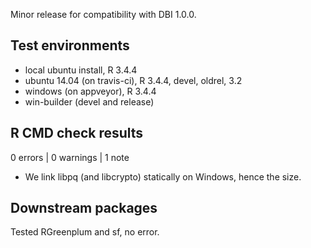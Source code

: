 Minor release for compatibility with DBI 1.0.0.

## Test environments
* local ubuntu install, R 3.4.4
* ubuntu 14.04 (on travis-ci), R 3.4.4, devel, oldrel, 3.2
* windows (on appveyor), R 3.4.4
* win-builder (devel and release)

## R CMD check results

0 errors | 0 warnings | 1 note

* We link libpq (and libcrypto) statically on Windows, hence the size.

## Downstream packages

Tested RGreenplum and sf, no error.
